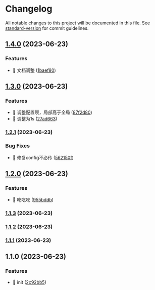 # Changelog

All notable changes to this project will be documented in this file. See [standard-version](https://github.com/conventional-changelog/standard-version) for commit guidelines.

## [1.4.0](https://github.com/coding327/webStorage/compare/v1.3.0...v1.4.0) (2023-06-23)


### Features

* 🚀 文档调整 ([1baef80](https://github.com/coding327/webStorage/commit/1baef80d70ea8abe574f0386b548ff7fe1e5298e))

## [1.3.0](https://github.com/coding327/webStorage/compare/v1.2.1...v1.3.0) (2023-06-23)


### Features

* 🚀 调整配置项，局部高于全局 ([87f2d80](https://github.com/coding327/webStorage/commit/87f2d806b867f39ee9e3da859532389ca4455055))
* 🚀 调整为1s ([27ad663](https://github.com/coding327/webStorage/commit/27ad6634aa51039cb700730ba90d024bacf28d26))

### [1.2.1](https://github.com/coding327/webStorage/compare/v1.2.0...v1.2.1) (2023-06-23)


### Bug Fixes

* 🧩 修复config不必传 ([562150f](https://github.com/coding327/webStorage/commit/562150f6cf6c02493e24c38248f34b8f8010b19c))

## [1.2.0](https://github.com/coding327/webStorage/compare/v1.1.3...v1.2.0) (2023-06-23)


### Features

* 🚀 吃吃吃 ([955bddb](https://github.com/coding327/webStorage/commit/955bddb3db269758d708c707b6ab0aa5e40a8e05))

### [1.1.3](https://github.com/coding327/webStorage/compare/v1.1.2...v1.1.3) (2023-06-23)

### [1.1.2](https://github.com/coding327/webStorage/compare/v1.1.1...v1.1.2) (2023-06-23)

### [1.1.1](https://github.com/coding327/webStorage/compare/v1.1.0...v1.1.1) (2023-06-23)

## 1.1.0 (2023-06-23)


### Features

* 🚀 init ([2c92bb5](https://github.com/coding327/webStorage/commit/2c92bb54e2955c80ef7eda243b0ca78aa2e7a35b))
